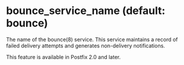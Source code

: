 # bounce_service_name (default: bounce)

The name of the bounce(8) service. This service maintains a record
of failed delivery attempts and generates non-delivery notifications.




This feature is available in Postfix 2.0 and later.



